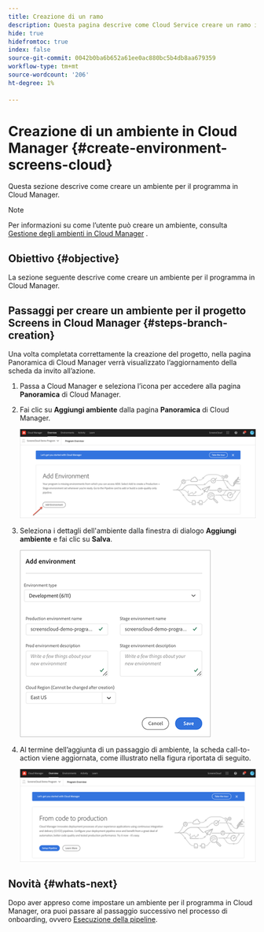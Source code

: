 ```yaml
---
title: Creazione di un ramo
description: Questa pagina descrive come Cloud Service creare un ramo in Cloud Manager per Screens.
hide: true
hidefromtoc: true
index: false
source-git-commit: 0042b0ba6b652a61ee0ac880bc5b4db8aa679359
workflow-type: tm+mt
source-wordcount: '206'
ht-degree: 1%

---
```



# Creazione di un ambiente in Cloud Manager {#create-environment-screens-cloud}

Questa sezione descrive come creare un ambiente per il programma in Cloud Manager.

>[!NOTE]
>Per informazioni su come l’utente può creare un ambiente, consulta [Gestione degli ambienti in Cloud Manager](https://experienceleague.adobe.com/docs/experience-manager-cloud-service/implementing/using-cloud-manager/manage-environments.html?lang=en) .

## Obiettivo {#objective}

La sezione seguente descrive come creare un ambiente per il programma in Cloud Manager.

## Passaggi per creare un ambiente per il progetto Screens in Cloud Manager {#steps-branch-creation}

Una volta completata correttamente la creazione del progetto, nella pagina Panoramica di Cloud Manager verrà visualizzato l’aggiornamento della scheda da invito all’azione.

1. Passa a Cloud Manager e seleziona l’icona per accedere alla pagina **Panoramica** di Cloud Manager.

1. Fai clic su **Aggiungi ambiente** dalla pagina **Panoramica** di Cloud Manager.

   ![immagine](/help/screens-cloud/assets/onboarding/add-environ1.png)

1. Seleziona i dettagli dell&#39;ambiente dalla finestra di dialogo **Aggiungi ambiente** e fai clic su **Salva**.

   ![immagine](/help/screens-cloud/assets/onboarding/add-environ2.png)

1. Al termine dell’aggiunta di un passaggio di ambiente, la scheda call-to-action viene aggiornata, come illustrato nella figura riportata di seguito.

   ![immagine](/help/screens-cloud/assets/onboarding/add-environ3a.png)

## Novità {#whats-next}

Dopo aver appreso come impostare un ambiente per il programma in Cloud Manager, ora puoi passare al passaggio successivo nel processo di onboarding, ovvero [Esecuzione della pipeline](/help/screens-cloud/onboarding-screens-cloud/running-a-pipeline.md).

